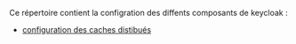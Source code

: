 Ce répertoire contient la configration des diffents composants de keycloak :
 - [configuration des caches  distibués](./infinispan)
 
